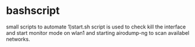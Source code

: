 # bashscript
small scripts to automate 
1)start.sh script is used to check kill the interface and start monitor mode on wlan1 
and starting airodump-ng to scan availabel networks.    
